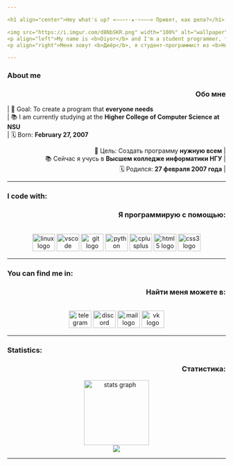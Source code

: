 ```yaml
---

<h1 align="center">Hey what's up? «———⋆◦★◦⋆———» Привет, как дела?</h1>

<img src="https://i.imgur.com/d8NbSKR.png" width="100%" alt="wallpaper"  />
<p align="left">My name is <b>Diyor</b> and I'm a student programmer, from <b>Novosibirsk</b></p>
<p align="right">Меня зовут <b>Диёр</b>, я студент-программист из <b>Новосибирска</b></p>

---
```


<h3 align="left">About me</h3>
<h3 align="right">Обо мне</h3>

<p align="left">| 🎯 Goal: To create a program that <b>everyone needs</b><br>| 📚 I am currently studying at the <b>Higher College of Computer Science at NSU</b><br>| 🗓️ Born: <b>February 27, 2007</b></p>
<p align="right">🎯 Цель: Создать программу <b>нужную всем</b> |<br>📚 Сейчас я учусь в <b>Высшем колледже информатики НГУ</b> |<br>🗓️ Родился: <b>27 февраля 2007 года</b> |</p>

---

<h3 align="left">I code with:</h3>
<h3 align="right">Я программирую с помощью:</h3>

<br>

<div align="center">
  <img src="https://www.svgrepo.com/show/448236/linux.svg" width="52" height="40" alt="linux logo"  />
  <img src="https://www.svgrepo.com/show/354522/visual-studio-code.svg" width="52" height="40" alt="vscode logo"  />
	<img src="https://www.svgrepo.com/show/353782/git-icon.svg" width="52" height="40" alt="git logo"  />
  <img src="https://www.svgrepo.com/show/354238/python.svg" width="52" height="40" alt="python logo"  />
  <img src="https://www.svgrepo.com/show/353614/c-plusplus.svg" width="52" height="40" alt="cplusplus logo"  />
  <img src="https://www.svgrepo.com/show/353884/html-5.svg" width="52" height="40" alt="html5 logo"  />
  <img src="https://www.svgrepo.com/show/353623/css-3.svg" width="52" height="40" alt="css3 logo"  />
</div>

---

<h3 align="left">You can find me in:</h3>
<h3 align="right">Найти меня можете в:</h3>

<br>

<div align="center">
  <img src="https://www.svgrepo.com/show/354443/telegram.svg" width="52" height="40" alt="telegram logo"  />
  <img src="https://www.svgrepo.com/show/353655/discord-icon.svg" width="52" height="40" alt="discord logo"  />
  <img src="https://www.svgrepo.com/show/452057/mail.svg" width="52" height="40" alt="mail logo"  />
	<img src="https://www.svgrepo.com/show/349554/vk.svg" width="52" height="40" alt="vk logo"  />
</div>

---

<h3 align="left">Statistics:</h3>
<h3 align="right">Статистика:</h3>

<div align="center">
  <img src="https://github-readme-stats.vercel.app/api?username=dyrhyrv&hide_title=false&hide_rank=true&show_icons=true&include_all_commits=true&count_private=false&disable_animations=false&theme=nord&locale=en&hide_border=false&order=1&custom_title=Stats" height="150" alt="stats graph"  />
</div>

<div align="center">
  <img src="https://profile-counter.glitch.me/dyrhyrv/count.svg?"  />
</div>

---
